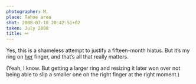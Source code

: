 ```yaml
---
photographer: M.
place: Tahoe area
shot: 2008-07-18 20:42:51+02
taken: July 2008
title: ⚯
---
```


Yes, this is a shameless attempt to justify a fifteen-month hiatus. But it’s my ring on [her](i-thought-id-pegged-you-an-idiots-dream) finger, and that’s all that really matters.

(Yeah, I know. But getting a larger ring and resizing it later won over not being able to slip a smaller one on the right finger at the right moment.)
